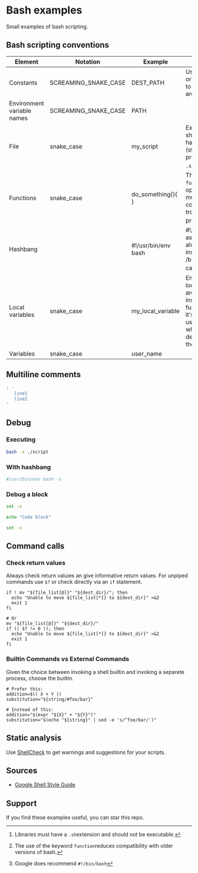 # Bash examples

Small examples of bash scripting.

## Bash scripting conventions

| Element                    |Notation              |Example              |Notes                                                                                                                    |
|----------------------------|----------------------|---------------------|-------------------------------------------------------------------------------------------------------------------------|
| Constants                  | SCREAMING_SNAKE_CASE | DEST_PATH           | Use `readonly` or `declare -r` to ensure they are readonly.                                                             |
| Environment variable names | SCREAMING_SNAKE_CASE | PATH                |                                                                                                                         |
| File                       | snake_case           | my_script           | Executables should not have extension (strongly preferred) or a `.sh` extension.[^1]                                    |
| Functions                  | snake_case           | do_something(){ }   | The keyword `function` it's optional, but must be used consistently troughout a project.[^2]                            |
| Hashbang                   |                      | #!/usr/bin/env bash | #!/usr/bin/bash asumes it's always installed in /bin, which can cause issues.[^3]                                       |
| Local variables            | snake_case           | my_local_variable   | Ensure that local variables are only seen inside a function and it's children by using `local` when declaring them.     |
| Variables                  | snake_case           | user_name           |                                                                                                                         |

## Multiline comments

```bash
: '
   line1
   line2
'
```

## Debug

### Executing

```bash
bash -x ./script
```

### With hashbang

```bash
#/usr/bin/env bash -x
```

### Debug a block

```bash
set -x

echo "Code block"

set -x
```

## Command calls

### Check  return values

Always check return valuies an give informative return values.
For unpiped commands use `$?` or check directly via an `if` statement.

```shell
if ! mv "${file_list[@]}" "${dest_dir}/"; then
  echo "Unable to move ${file_list[*]} to ${dest_dir}" >&2
  exit 1
fi

# Or
mv "${file_list[@]}" "${dest_dir}/"
if (( $? != 0 )); then
  echo "Unable to move ${file_list[*]} to ${dest_dir}" >&2
  exit 1
fi
```

### Builtin Commands vs External Commands

Given the choice between invoking a shell builtin and invoking a separete process, choose the builtin.

```shell
# Prefer this:
addition=$(( X + Y ))
substitution="${string/#foo/bar}"

# Instead of this:
addition="$(expr "${X}" + "${Y}")"
substitution="$(echo "${string}" | sed -e 's/^foo/bar/')"
```

## Static analysis

Use [ShellCheck](https://github.com/koalaman/shellcheck) to get warnings and suggestions for your scripts.

## Sources

* [Google Shell Style Guide](https://google.github.io/styleguide/shellguide.html)

[^1]: Libraries must have a `.sh`extension and should not be executable.
[^2]: The use of the keyword `function`reduces compatibility with older versions of bash.
[^3]: Google does recommend `#!/bin/bash`

## Support

If you find these examples useful, you can star this repo.
